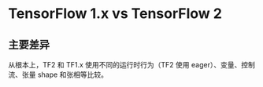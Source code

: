 # TensorFlow 1.x vs TensorFlow 2

## 主要差异

从根本上，TF2 和 TF1.x 使用不同的运行时行为（TF2 使用 eager）、变量、控制流、张量 shape 和张相等比较。